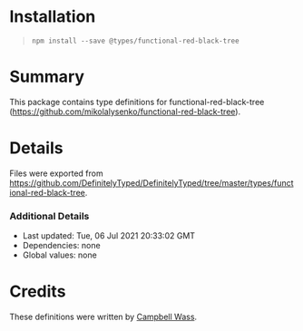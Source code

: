 # Installation
> `npm install --save @types/functional-red-black-tree`

# Summary
This package contains type definitions for functional-red-black-tree (https://github.com/mikolalysenko/functional-red-black-tree).

# Details
Files were exported from https://github.com/DefinitelyTyped/DefinitelyTyped/tree/master/types/functional-red-black-tree.

### Additional Details
 * Last updated: Tue, 06 Jul 2021 20:33:02 GMT
 * Dependencies: none
 * Global values: none

# Credits
These definitions were written by [Campbell Wass](https://github.com/CamWass).
